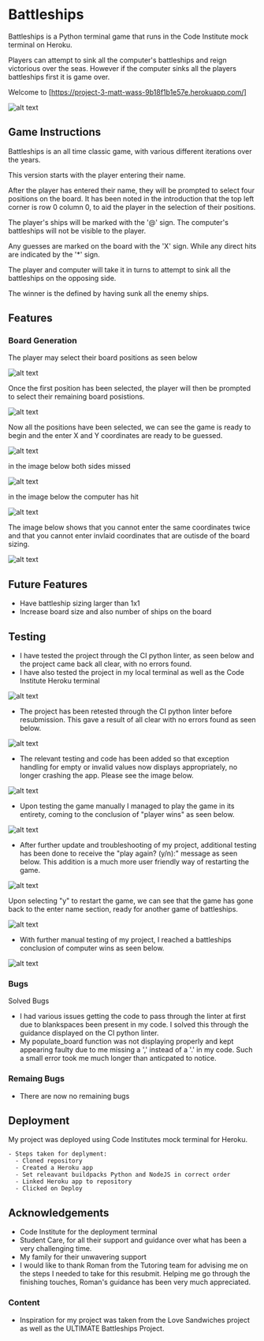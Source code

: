 # Battleships

Battleships is a Python terminal game that runs in the Code Institute mock terminal on Heroku.

Players can attempt to sink all the computer's battleships and reign victorious over the seas. However if the computer sinks all the players battleships first it is game over.

Welcome to [https://project-3-matt-wass-9b18f1b1e57e.herokuapp.com/]

![alt text](image-2.png)

## Game Instructions

Battleships is an all time classic game, with various different iterations over the years.

This version starts with the player entering their name.

After the player has entered their name, they will be prompted to select four positions on the board. It has been noted in the introduction that the top left corner is row 0 column 0, to aid the player in the selection of their positions.

The player's ships will be marked with the '@' sign. The computer's battleships will not be visible to the player.

Any guesses are marked on the board with the 'X' sign. While any direct hits are indicated by the '*' sign.

The player and computer will take it in turns to attempt to sink all the battleships on the opposing side.

The winner is the defined by having sunk all the enemy ships.

## Features 

### Board Generation

The player may select their board positions as seen below

![alt text](image-3.png)


Once the first position has been selected, the player will then be prompted to select their remaining board posistions.

![alt text](image-4.png)


Now all the positions have been selected, we can see the game is ready to begin and the enter X and Y coordinates are ready to be guessed.

![alt text](image-5.png)


in the image below both sides missed 

![alt text](image-7.png)


in the image below the computer has hit 

![alt text](image-8.png)


The image below shows that you cannot enter the same coordinates twice and that you cannot enter invlaid coordinates that are outisde of the board sizing.

![alt text](image-9.png)


## Future Features

  - Have battleship sizing larger than 1x1
  - Increase board size and also number of ships on the board

## Testing

 - I have tested the project through the CI python linter, as seen below and the project came back all clear, with no errors found.
  - I have also tested the project in my local terminal as well as the Code Institute Heroku terminal

  ![alt text](image-1.png)

  - The project has been retested through the CI python linter before resubmission. This gave a result of all clear with no errors found as seen below.

  ![alt text](image-13.png)

  - The relevant testing and code has been added so that exception handling for empty or invalid values now displays appropriately, no longer crashing the app. Please see the image below.

  ![alt text](image-15.png)

  - Upon testing the game manually I managed to play the game in its entirety, coming to the conclusion of "player wins" as seen below.

  ![alt text](image-10.png)

  - After further update and troubleshooting of my project, additional testing has been done to receive the "play again? (y/n):" message as seen below. This addition is a much more user friendly way of restarting the game.

  ![alt text](image-11.png)

  Upon selecting "y" to restart the game, we can see that the game has gone back to the enter name section, ready for another game of battleships.

  ![alt text](image-12.png)

  - With further manual testing of my project, I reached a battleships conclusion of computer wins as seen below.

  ![alt text](image-14.png)

### Bugs

Solved Bugs

 - I had various issues getting the code to pass through the linter at first due  to blankspaces been present in my code. I solved this through the guidance displayed on the CI python linter.
 - My populate_board function was not displaying properly and kept appearing faulty due to me missing a ',' instead of a '.' in my code. Such a small error took me much longer than anticpated to notice.

 ### Remaing Bugs
  - There are now no remaining bugs

  ## Deployment 
  
  My project was deployed using Code Institutes mock terminal for Heroku.

    - Steps taken for deplyment:
      - Cloned repository
      - Created a Heroku app
      - Set releavant buildpacks Python and NodeJS in correct order
      - Linked Heroku app to repository
      - Clicked on Deploy

## Acknowledgements
- Code Institute for the deployment terminal
- Student Care, for all their support and guidance over what has been a very challenging time.
- My family for their unwavering support 
- I would like to thank Roman from the Tutoring team for advising me on the steps I needed to take for this resubmit. Helping me go through the finishing touches, Roman's guidance has been very much appreciated.

### Content

- Inspiration for my project was taken from the Love Sandwiches project as well as the ULTIMATE Battleships Project.